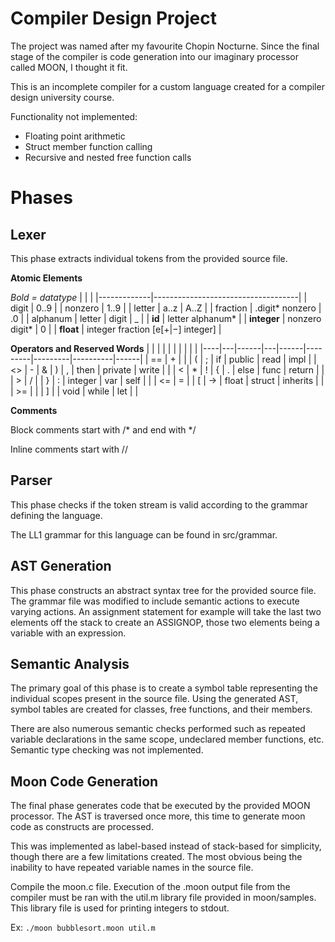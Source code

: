 # Compiler Design Project

The project was named after my favourite Chopin Nocturne. Since the final stage of the compiler is code generation into our imaginary processor called MOON, I thought it fit.

This is an incomplete compiler for a custom language created for a compiler design university course.

Functionality not implemented:
- Floating point arithmetic
- Struct member function calling
- Recursive and nested free function calls

# Phases
## Lexer

This phase extracts individual tokens from the provided source file.

**Atomic Elements**

*Bold = datatype*
|             |                                    |
|-------------|------------------------------------|
| digit       | 0..9                               |
| nonzero     | 1..9                               |
| letter      | a..z | A..Z                        |
| fraction    | .digit* nonzero | .0               |
| alphanum    | letter | digit | _                 |
| **id**      | letter alphanum*                   |
| **integer** | nonzero digit* \| 0                |
| **float**   | integer fraction [e[+\|−] integer] |


 **Operators and Reserved Words** 
|    |   |      |   |      |         |         |          |      |
|----|---|------|---|------|---------|---------|----------|------|
| == | + | \|   | ( | ;    | if      | public  | read     | impl |
| <> | - | &    | ) | ,    | then    | private | write    |      |
|  < | * | !    | { | .    | else    | func    | return   |      |
|  > | / |      | } | :    | integer | var     | self     |      |
| <= | = |      | [ | ->   | float   | struct  | inherits |      |
| >= |   |      | ] |      | void    | while   | let      |      |

**Comments**

Block comments start with /* and end with */

Inline comments start with //

## Parser

This phase checks if the token stream is valid according to the grammar defining the language.

The LL1 grammar for this language can be found in src/grammar.

## AST Generation

This phase constructs an abstract syntax tree for the provided source file. The grammar file was modified to include semantic actions to execute varying actions. An assignment statement for example will take the last two elements off the stack to create an ASSIGNOP, those two elements being a variable with an expression.

## Semantic Analysis

The primary goal of this phase is to create a symbol table representing the individual scopes present in the source file. Using the generated AST, symbol tables are created for classes, free functions, and their members. 

There are also numerous semantic checks performed such as repeated variable declarations in the same scope, undeclared member functions, etc. Semantic type checking was not implemented.

## Moon Code Generation

The final phase generates code that be executed by the provided MOON processor. The AST is traversed once more, this time to generate moon code as constructs are processed. 

This was implemented as label-based instead of stack-based for simplicity, though there are a few limitations created. The most obvious being the inability to have repeated variable names in the source file.

Compile the moon.c file. Execution of the .moon output file from the compiler must be ran with the util.m library file provided in moon/samples. This library file is used for printing integers to stdout.

Ex: ```./moon bubblesort.moon util.m```
